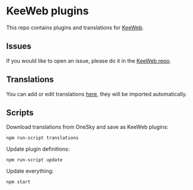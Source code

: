 # KeeWeb plugins

This repo contains plugins and translations for [KeeWeb](https://keeweb.info).

## Issues

If you would like to open an issue, please do it in the [KeeWeb repo](https://github.com/Aetherinox/KeeWeb/issues/).

## Translations

You can add or edit translations [here](https://keeweb.oneskyapp.com/), they will be imported automatically.

## Scripts

Download translations from OneSky and save as KeeWeb plugins:
```
npm run-script translations
```

Update plugin definitions:
```
npm run-script update
```

Update everything:
```
npm start
```
